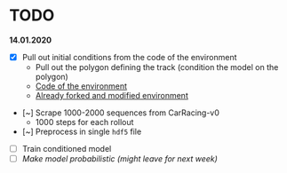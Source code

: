 # TODO

**14.01.2020**

- [x] Pull out initial conditions from the code of the environment
   - Pull out the polygon defining the track (condition the model on the polygon)
   - [Code of the environment](https://github.com/openai/gym/blob/master/gym/envs/box2d/car_racing.py)
   - [Already forked and modified environment](https://github.com/hrc2da/CarRacing)
- [~] Scrape 1000-2000 sequences from CarRacing-v0
   - 1000 steps for each rollout
- [~] Preprocess in single `hdf5` file
- [ ] Train conditioned model
- [ ] _Make model probabilistic (might leave for next week)_
